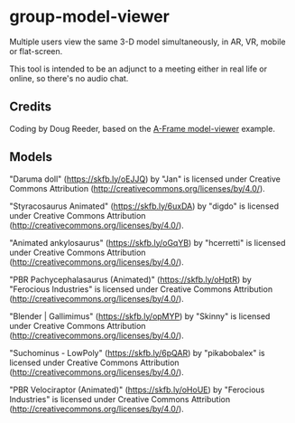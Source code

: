 # group-model-viewer
Multiple users view the same 3-D model simultaneously, in AR, VR, mobile or flat-screen.

This tool is intended to be an adjunct to a meeting either in real life or online, so there's no audio chat.

## Credits

Coding by Doug Reeder, based on the [A-Frame model-viewer](https://github.com/aframevr/aframe/tree/master/examples/showcase/model-viewer) example.


## Models

"Daruma doll" (https://skfb.ly/oEJJQ) by "Jan" is licensed under Creative Commons Attribution (http://creativecommons.org/licenses/by/4.0/).

"Styracosaurus Animated" (https://skfb.ly/6uxDA) by "digdo" is licensed under Creative Commons Attribution (http://creativecommons.org/licenses/by/4.0/).

"Animated ankylosaurus" (https://skfb.ly/oGqYB) by "hcerretti" is licensed under Creative Commons Attribution (http://creativecommons.org/licenses/by/4.0/).

"PBR Pachycephalasaurus (Animated)" (https://skfb.ly/oHptR) by "Ferocious Industries" is licensed under Creative Commons Attribution (http://creativecommons.org/licenses/by/4.0/).

"Blender | Gallimimus" (https://skfb.ly/opMYP) by "Skinny" is licensed under Creative Commons Attribution (http://creativecommons.org/licenses/by/4.0/).

"Suchominus - LowPoly" (https://skfb.ly/6pQAR) by "pikabobalex" is licensed under Creative Commons Attribution (http://creativecommons.org/licenses/by/4.0/).

"PBR Velociraptor (Animated)" (https://skfb.ly/oHoUE) by "Ferocious Industries" is licensed under Creative Commons Attribution (http://creativecommons.org/licenses/by/4.0/).